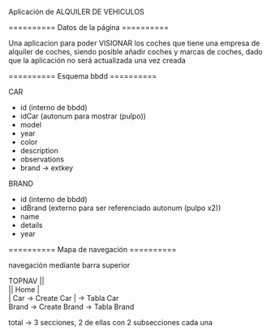 Aplicación de ALQUILER DE VEHICULOS

========== Datos de la página ==========

Una aplicacion para poder VISIONAR los coches que tiene una empresa
de alquiler de coches, siendo posible añadir coches y marcas
de coches, dado que la aplicación no será actualizada una vez creada

========== Esquema bbdd ==========

CAR
- id (interno de bbdd)
- idCar (autonum para mostrar (pulpo))
- model
- year
- color
- description
- observations
- brand -> extkey

BRAND
- id (interno de bbdd)
- idBrand (externo para ser referenciado autonum (pulpo x2))
- name
- details
- year

========== Mapa de navegación ==========

navegación mediante barra superior

TOPNAV
|| \
||  Home
| \
|  Car -> Create Car
|     \-> Tabla Car
 \
  Brand -> Create Brand
       \-> Tabla Brand

total ->    3 secciones,
            2 de ellas con 2 subsecciones cada una